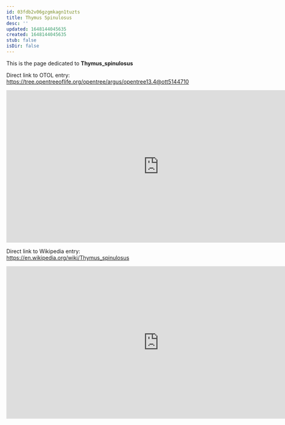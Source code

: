 ```yaml
---
id: 03fdb2v06gzgmkagn1tuzts
title: Thymus Spinulosus
desc: ''
updated: 1648144045635
created: 1648144045635
stub: false
isDir: false
---
```

This is the page dedicated to **Thymus_spinulosus**


Direct link to OTOL entry: https://tree.opentreeoflife.org/opentree/argus/opentree13.4@ott5144710



<html>
    <body>
    <iframe src="https://tree.opentreeoflife.org/opentree/argus/opentree13.4@ott5144710"
    width="800" height="400" frameborder="0" allowfullscreen> </iframe>
    </body>
</html>
    


Direct link to Wikipedia entry: https://en.wikipedia.org/wiki/Thymus_spinulosus



<html>
    <body>
    <iframe src="https://en.wikipedia.org/wiki/Thymus_spinulosus"
    width="800" height="400" frameborder="0" allowfullscreen> </iframe>
    </body>
</html>
    
